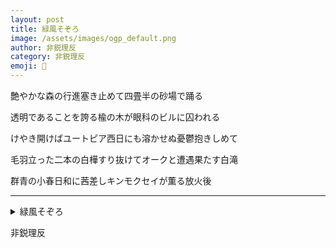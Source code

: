 ```yaml
---
layout: post
title: 緑風そぞろ
image: /assets/images/ogp_default.png
author: 非鋭理反
category: 非鋭理反
emoji: 👕
---
```


<div class="tanka-area"><div class="tanka">
<p>艶やかな森の行進塞き止めて四畳半の砂場で踊る</p>

<p>透明であることを誇る楡の木が眼科のビルに囚われる</p>

<p>けやき開けばユートピア西日にも溶かせぬ憂鬱抱きしめて</p>

<p>毛羽立った二本の白樺すり抜けてオークと遭遇果たす白滝</p>

<p>群青の小春日和に茜差しキンモクセイが薫る放火後</p>

</div></div>

---

<details><summary>緑風そぞろ</summary>
艶やかな森の行進塞き止めて四畳半の砂場で踊る<br/>
透明であることを誇る楡の木が眼科のビルに囚われる<br/>
けやき開けばユートピア西日にも溶かせぬ憂鬱抱きしめて<br/>
毛羽立った二本の白樺すり抜けてオークと遭遇果たす白滝<br/>
群青の小春日和に茜差しキンモクセイが薫る放火後<br/>
<br/>

</details>

非鋭理反
